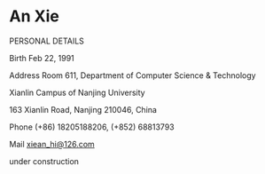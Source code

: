 # An Xie

PERSONAL DETAILS

Birth Feb 22, 1991

Address Room 611, Department of Computer Science & Technology

Xianlin Campus of Nanjing University

163 Xianlin Road, Nanjing 210046, China

Phone (+86) 18205188206, (+852) 68813793

Mail xiean_hi@126.com

under construction

